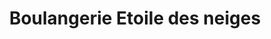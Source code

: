 ---
title: "Boulangerie Etoile des neiges"
url: /bramans/boulangerie-etoile-des-neiges/
shop: boulangerie
---